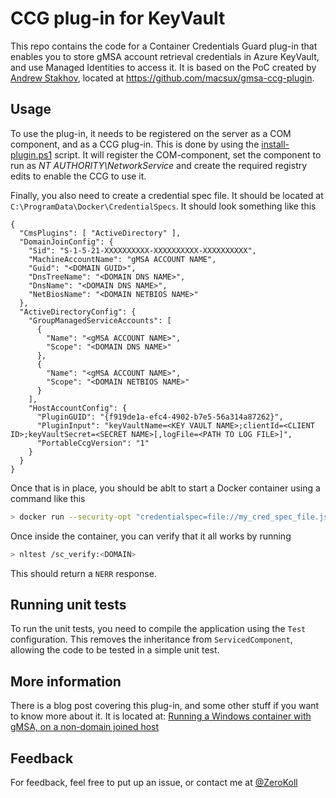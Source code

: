 # CCG plug-in for KeyVault

This repo contains the code for a Container Credentials Guard plug-in that enables you to store gMSA account retrieval credentials in Azure KeyVault, and use Managed Identities to access it. It is based on the PoC created by [Andrew Stakhov](https://stakhov.pro/), located at https://github.com/macsux/gmsa-ccg-plugin.

## Usage

To use the plug-in, it needs to be registered on the server as a COM component, and as a CCG plug-in. This is done by using the [install-plugin.ps1](./resources/install-plugin.ps1) script. It will register the COM-component, set the component to run as _NT AUTHORITY\NetworkService_ and create the required registry edits to enable the CCG to use it.

Finally, you also need to create a credential spec file. It should be located at `C:\ProgramData\Docker\CredentialSpecs`. It should look something like this

```
{
  "CmsPlugins": [ "ActiveDirectory" ],
  "DomainJoinConfig": {
    "Sid": "S-1-5-21-XXXXXXXXXX-XXXXXXXXXX-XXXXXXXXXX",
    "MachineAccountName": "gMSA ACCOUNT NAME",
    "Guid": "<DOMAIN GUID>",
    "DnsTreeName": "<DOMAIN DNS NAME>",
    "DnsName": "<DOMAIN DNS NAME>",
    "NetBiosName": "<DOMAIN NETBIOS NAME>"
  },
  "ActiveDirectoryConfig": {
    "GroupManagedServiceAccounts": [
      {
        "Name": "<gMSA ACCOUNT NAME>",
        "Scope": "<DOMAIN DNS NAME>"
      },
      {
        "Name": "<gMSA ACCOUNT NAME>",
        "Scope": "<DOMAIN NETBIOS NAME>"
      }
    ],
    "HostAccountConfig": {
      "PluginGUID": "{f919de1a-efc4-4902-b7e5-56a314a87262}",
      "PluginInput": "keyVaultName=<KEY VAULT NAME>;clientId=<CLIENT ID>;keyVaultSecret=<SECRET NAME>[,logFile=<PATH TO LOG FILE>]",
      "PortableCcgVersion": "1"
    }
  }
}
```

Once that is in place, you should be ablt to start a Docker container using a command like this

```bash
> docker run --security-opt "credentialspec=file://my_cred_spec_file.json" -it mcr.microsoft.com/windows/servercore:ltsc2019 powershell
```

Once inside the container, you can verify that it all works by running

```bash
> nltest /sc_verify:<DOMAIN>
```

This should return a `NERR` response.

## Running unit tests

To run the unit tests, you need to compile the application using the `Test` configuration. This removes the inheritance from `ServicedComponent`, allowing the code to be tested in a simple unit test.

## More information

There is a blog post covering this plug-in, and some other stuff if you want to know more about it. It is located at: [Running a Windows container with gMSA, on a non-domain joined host](https://fearofoblivion.com/running-a-windows-container-under-gmsa)

## Feedback

For feedback, feel free to put up an issue, or contact me at [@ZeroKoll](https://twitter.com/zerokoll)